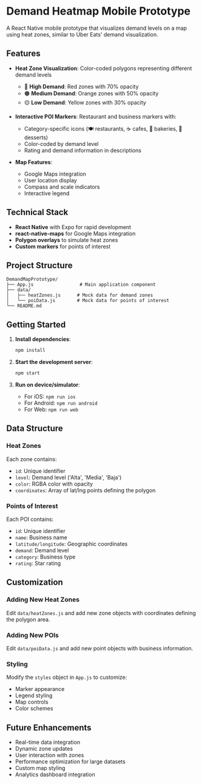 # Demand Heatmap Mobile Prototype

A React Native mobile prototype that visualizes demand levels on a map using heat zones, similar to Uber Eats' demand visualization.

## Features

- **Heat Zone Visualization**: Color-coded polygons representing different demand levels
  - 🔴 **High Demand**: Red zones with 70% opacity
  - 🟠 **Medium Demand**: Orange zones with 50% opacity  
  - 🟡 **Low Demand**: Yellow zones with 30% opacity

- **Interactive POI Markers**: Restaurant and business markers with:
  - Category-specific icons (🍽️ restaurants, ☕ cafes, 🥖 bakeries, 🍦 desserts)
  - Color-coded by demand level
  - Rating and demand information in descriptions

- **Map Features**:
  - Google Maps integration
  - User location display
  - Compass and scale indicators
  - Interactive legend

## Technical Stack

- **React Native** with Expo for rapid development
- **react-native-maps** for Google Maps integration
- **Polygon overlays** to simulate heat zones
- **Custom markers** for points of interest

## Project Structure

```
DemandMapPrototype/
├── App.js                 # Main application component
├── data/
│   ├── heatZones.js      # Mock data for demand zones
│   └── poiData.js        # Mock data for points of interest
└── README.md
```

## Getting Started

1. **Install dependencies**:
   ```bash
   npm install
   ```

2. **Start the development server**:
   ```bash
   npm start
   ```

3. **Run on device/simulator**:
   - For iOS: `npm run ios`
   - For Android: `npm run android`
   - For Web: `npm run web`

## Data Structure

### Heat Zones
Each zone contains:
- `id`: Unique identifier
- `level`: Demand level ('Alta', 'Media', 'Baja')
- `color`: RGBA color with opacity
- `coordinates`: Array of lat/lng points defining the polygon

### Points of Interest
Each POI contains:
- `id`: Unique identifier
- `name`: Business name
- `latitude/longitude`: Geographic coordinates
- `demand`: Demand level
- `category`: Business type
- `rating`: Star rating

## Customization

### Adding New Heat Zones
Edit `data/heatZones.js` and add new zone objects with coordinates defining the polygon area.

### Adding New POIs
Edit `data/poiData.js` and add new point objects with business information.

### Styling
Modify the `styles` object in `App.js` to customize:
- Marker appearance
- Legend styling
- Map controls
- Color schemes

## Future Enhancements

- Real-time data integration
- Dynamic zone updates
- User interaction with zones
- Performance optimization for large datasets
- Custom map styling
- Analytics dashboard integration
